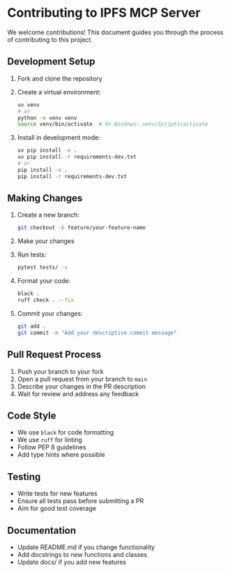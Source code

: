 # Contributing to IPFS MCP Server

We welcome contributions! This document guides you through the process of contributing to this project.

## Development Setup

1. Fork and clone the repository
2. Create a virtual environment:
   ```bash
   uv venv
   # or
   python -m venv venv
   source venv/bin/activate  # On Windows: venv\Scripts\activate
   ```

3. Install in development mode:
   ```bash
   uv pip install -e .
   uv pip install -r requirements-dev.txt
   # or
   pip install -e .
   pip install -r requirements-dev.txt
   ```

## Making Changes

1. Create a new branch:
   ```bash
   git checkout -b feature/your-feature-name
   ```

2. Make your changes

3. Run tests:
   ```bash
   pytest tests/ -v
   ```

4. Format your code:
   ```bash
   black .
   ruff check . --fix
   ```

5. Commit your changes:
   ```bash
   git add .
   git commit -m "Add your descriptive commit message"
   ```

## Pull Request Process

1. Push your branch to your fork
2. Open a pull request from your branch to `main`
3. Describe your changes in the PR description
4. Wait for review and address any feedback

## Code Style

- We use `black` for code formatting
- We use `ruff` for linting
- Follow PEP 8 guidelines
- Add type hints where possible

## Testing

- Write tests for new features
- Ensure all tests pass before submitting a PR
- Aim for good test coverage

## Documentation

- Update README.md if you change functionality
- Add docstrings to new functions and classes
- Update docs/ if you add new features
